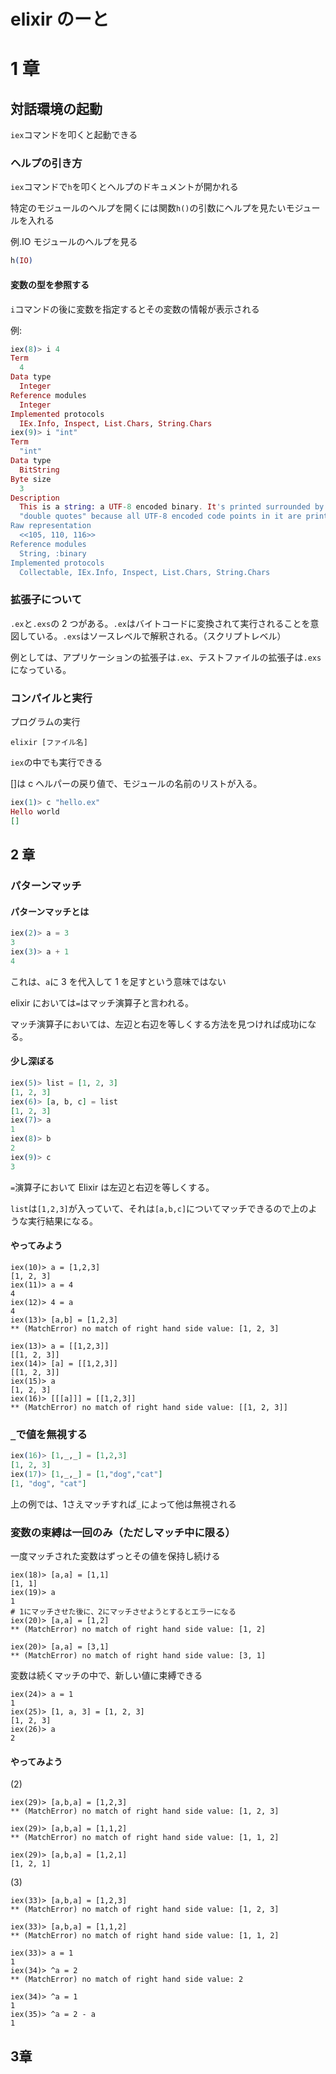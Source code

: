 # elixir のーと

# 1 章

## 対話環境の起動

`iex`コマンドを叩くと起動できる

### ヘルプの引き方

`iex`コマンドで`h`を叩くとヘルプのドキュメントが開かれる

特定のモジュールのヘルプを開くには関数`h()`の引数にヘルプを見たいモジュールを入れる

例.IO モジュールのヘルプを見る

```h.ex
h(IO)
````

#### 変数の型を参照する

`i`コマンドの後に変数を指定するとその変数の情報が表示される

例:

```e.ex
iex(8)> i 4
Term
  4
Data type
  Integer
Reference modules
  Integer
Implemented protocols
  IEx.Info, Inspect, List.Chars, String.Chars
iex(9)> i "int"
Term
  "int"
Data type
  BitString
Byte size
  3
Description
  This is a string: a UTF-8 encoded binary. It's printed surrounded by
  "double quotes" because all UTF-8 encoded code points in it are printable.
Raw representation
  <<105, 110, 116>>
Reference modules
  String, :binary
Implemented protocols
  Collectable, IEx.Info, Inspect, List.Chars, String.Chars
```

### 拡張子について

`.ex`と`.exs`の 2 つがある。`.ex`はバイトコードに変換されて実行されることを意図している。`.exs`はソースレベルで解釈される。（スクリプトレベル）

例としては、アプリケーションの拡張子は`.ex`、テストファイルの拡張子は`.exs`になっている。

### コンパイルと実行

プログラムの実行

```
elixir [ファイル名]
```

`iex`の中でも実行できる

[]は c ヘルパーの戻り値で、モジュールの名前のリストが入る。

```h.ex
iex(1)> c "hello.ex"
Hello world
[]
```

## 2 章

### パターンマッチ

#### パターンマッチとは

```h.ex
iex(2)> a = 3
3
iex(3)> a + 1
4
```

これは、`a`に 3 を代入して 1 を足すという意味ではない

elixir においては`=`はマッチ演算子と言われる。

マッチ演算子においては、左辺と右辺を等しくする方法を見つければ成功になる。

#### 少し深ぼる

```h.ex
iex(5)> list = [1, 2, 3]
[1, 2, 3]
iex(6)> [a, b, c] = list
[1, 2, 3]
iex(7)> a
1
iex(8)> b
2
iex(9)> c
3
```

`=`演算子において Elixir は左辺と右辺を等しくする。

`list`は`[1,2,3]`が入っていて、それは`[a,b,c]`についてマッチできるので上のような実行結果になる。

#### やってみよう

```
iex(10)> a = [1,2,3]
[1, 2, 3]
iex(11)> a = 4
4
iex(12)> 4 = a
4
iex(13)> [a,b] = [1,2,3]
** (MatchError) no match of right hand side value: [1, 2, 3]

iex(13)> a = [[1,2,3]]
[[1, 2, 3]]
iex(14)> [a] = [[1,2,3]]
[[1, 2, 3]]
iex(15)> a
[1, 2, 3]
iex(16)> [[[a]]] = [[1,2,3]]
** (MatchError) no match of right hand side value: [[1, 2, 3]]
```

### `_`で値を無視する

```t.ex
iex(16)> [1,_,_] = [1,2,3]
[1, 2, 3]
iex(17)> [1,_,_] = [1,"dog","cat"]
[1, "dog", "cat"]
```

上の例では、1さえマッチすれば`_`によって他は無視される

### 変数の束縛は一回のみ（ただしマッチ中に限る）

一度マッチされた変数はずっとその値を保持し続ける

```
iex(18)> [a,a] = [1,1]
[1, 1]
iex(19)> a
1
# 1にマッチさせた後に、2にマッチさせようとするとエラーになる
iex(20)> [a,a] = [1,2]
** (MatchError) no match of right hand side value: [1, 2]

iex(20)> [a,a] = [3,1]
** (MatchError) no match of right hand side value: [3, 1]
```

変数は続くマッチの中で、新しい値に束縛できる

```
iex(24)> a = 1
1
iex(25)> [1, a, 3] = [1, 2, 3]
[1, 2, 3]
iex(26)> a
2
```

#### やってみよう

(2)

```
iex(29)> [a,b,a] = [1,2,3]
** (MatchError) no match of right hand side value: [1, 2, 3]

iex(29)> [a,b,a] = [1,1,2]
** (MatchError) no match of right hand side value: [1, 1, 2]

iex(29)> [a,b,a] = [1,2,1]
[1, 2, 1]
```

(3)

```
iex(33)> [a,b,a] = [1,2,3]
** (MatchError) no match of right hand side value: [1, 2, 3]

iex(33)> [a,b,a] = [1,1,2]
** (MatchError) no match of right hand side value: [1, 1, 2]

iex(33)> a = 1
1
iex(34)> ^a = 2
** (MatchError) no match of right hand side value: 2

iex(34)> ^a = 1
1
iex(35)> ^a = 2 - a
1
```

## 3章


